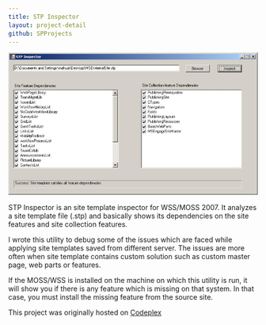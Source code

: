 ```yaml
---
title: STP Inspector
layout: project-detail
github: SPProjects 
---
```


<div class="thumbnail">
<a  href="/images/projects/stp.jpg" title="STP Inspector"><img  src='/images/projects/stp.jpg' /></a>
</div>  

<p></p>

STP Inspector is an site template inspector for WSS/MOSS 2007. It analyzes a site template file (.stp) and basically shows its dependencies on the site features and site collection features. 

I wrote this utility to debug some of the issues which are faced while applying site templates saved from different server. The issues are more often when site template contains custom solution such as custom master page, web parts or features.

If the MOSS/WSS is installed on the machine on which this utility is run, it will show you if there is any feature which is missing on that system. In that case, you must install the missing feature from the source site.

This project was originally hosted on [Codeplex](https://stpinspector.codeplex.com/)
